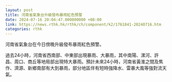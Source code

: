 ```yaml
---
layout: post
title: 河南省氣象台升級發布暴雨紅色預警
date: 2024-07-16 20:04:47.000000000 +08:00
link: https://news.rthk.hk/rthk/ch/component/k2/1761841-20240716.htm
categories: rthk
---
```


河南省氣象台在今日傍晚升級發布暴雨紅色預警。

過去24小時，河南省西南部、中東部出現暴雨、大暴雨，其中南陽、漯河、許昌、周口、商丘等地局部出現特大暴雨。預計未來24小時，河南省黃淮之間及焦作、濟源、新鄉南部有大到暴雨，部分地區伴有短時強降水、雷暴大風等強對流天氣。
